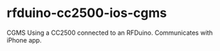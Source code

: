 # rfduino-cc2500-ios-cgms
CGMS Using a CC2500 connected to an RFDuino.  Communicates with iPhone app.
